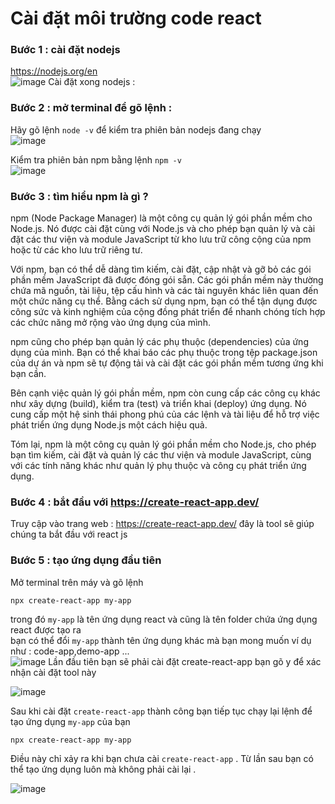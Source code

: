 # Cài đặt môi trường code react
### Bước 1 : cài đặt nodejs 
https://nodejs.org/en   
![image](https://github.com/dathalongbay/js-doc/assets/6966136/63fc500b-61f6-4c72-ad36-e254bcc424f3)
Cài đặt xong nodejs :  
### Bước 2 : mở terminal để gõ lệnh :
Hãy gõ lệnh `node -v` để kiểm tra phiên bản nodejs đang chạy  
![image](https://github.com/dathalongbay/js-doc/assets/6966136/84890c9a-bc89-42e5-a2aa-960d476bb1a6)

Kiểm tra phiên bản npm bằng lệnh `npm -v`   
![image](https://github.com/dathalongbay/js-doc/assets/6966136/96316f75-db36-41b0-8821-9bcc54178f3b)
### Bước 3 : tìm hiểu npm là gì ?
npm (Node Package Manager) là một công cụ quản lý gói phần mềm cho Node.js. Nó được cài đặt cùng với Node.js và cho phép bạn quản lý và cài đặt các thư viện và module JavaScript từ kho lưu trữ công cộng của npm hoặc từ các kho lưu trữ riêng tư.

Với npm, bạn có thể dễ dàng tìm kiếm, cài đặt, cập nhật và gỡ bỏ các gói phần mềm JavaScript đã được đóng gói sẵn. Các gói phần mềm này thường chứa mã nguồn, tài liệu, tệp cấu hình và các tài nguyên khác liên quan đến một chức năng cụ thể. Bằng cách sử dụng npm, bạn có thể tận dụng được công sức và kinh nghiệm của cộng đồng phát triển để nhanh chóng tích hợp các chức năng mở rộng vào ứng dụng của mình.

npm cũng cho phép bạn quản lý các phụ thuộc (dependencies) của ứng dụng của mình. Bạn có thể khai báo các phụ thuộc trong tệp package.json của dự án và npm sẽ tự động tải và cài đặt các gói phần mềm tương ứng khi bạn cần.

Bên cạnh việc quản lý gói phần mềm, npm còn cung cấp các công cụ khác như xây dựng (build), kiểm tra (test) và triển khai (deploy) ứng dụng. Nó cung cấp một hệ sinh thái phong phú của các lệnh và tài liệu để hỗ trợ việc phát triển ứng dụng Node.js một cách hiệu quả.

Tóm lại, npm là một công cụ quản lý gói phần mềm cho Node.js, cho phép bạn tìm kiếm, cài đặt và quản lý các thư viện và module JavaScript, cùng với các tính năng khác như quản lý phụ thuộc và công cụ phát triển ứng dụng.
### Bước 4 : bắt đầu với https://create-react-app.dev/
Truy cập vào trang web : https://create-react-app.dev/ đây là tool sẽ giúp chúng ta bắt đầu với react js
### Bước 5 : tạo ứng dụng đầu tiên 
Mở terminal trên máy và gõ lệnh 
```
npx create-react-app my-app
```
trong đó `my-app` là tên ứng dụng react và cũng là tên folder chứa ứng dụng react được tạo ra  
bạn có thể đổi `my-app` thành tên ứng dụng khác mà bạn mong muốn ví dụ như : code-app,demo-app ...   
![image](https://github.com/dathalongbay/js-doc/assets/6966136/d7fac62c-6c50-4ca9-ad28-03c6c8815cfd)
Lần đầu tiên bạn sẽ phải cài đặt create-react-app bạn gõ y để xác nhận cài đặt tool này   

![image](https://github.com/dathalongbay/js-doc/assets/6966136/cd08dbde-0c48-4a93-8bac-27a47cb7527b)

Sau khi cài đặt `create-react-app` thành công bạn tiếp tục chạy lại lệnh để tạo ứng dụng `my-app` của bạn
```
npx create-react-app my-app
```
Điều này chỉ xảy ra khi bạn chưa cài `create-react-app` . Từ lần sau bạn có thể tạo ứng dụng luôn mà không phải cài lại .

![image](https://github.com/dathalongbay/js-doc/assets/6966136/33e4f490-7c39-4f03-9dcb-16d436e5fc29)






